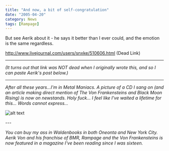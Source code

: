```yaml
---
title: "And now, a bit of self-congratulation"
date: "2005-04-20"
category: News
tags: [Rampage]
---
```


But see Aerik about it - he says it better than I ever could, and the emotion is the same regardless.

http://www.livejournal.com/users/snxke/510606.html (Dead Link)

***

*(It turns out that link was NOT dead when I originally wrote this, and so I can paste Aerik's post below.)*

***

*After all these years...I'm in Metal Maniacs. A picture of a CD I sang on (and an article making direct mention of The Von Frankensteins and Black Moon Rising) is now on newstands. Holy fuck... I feel like I've waited a lifetime for this... Words cannot express...*

![alt text]({{site.imgpath}}mm200507.jpg "Metal Maniacs") 

\-\-\-

*You can buy my ass in Waldenbooks in both Oneonta and New York City. Aerik Von and his franchise of BMR, Rampage and the Von Frankensteins is now featured in a magazine I've been reading since I was sixteen.*
